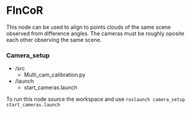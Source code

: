 FInCoR
======
This node can be used to align to points clouds of the same scene observed from difference angles. The cameras must be roughly oposite each other observing the same scene.

### Camera_setup
* /src
  * Multi_cam_calibration.py
* /launch
  * start_cameras.launch

To run this node source the workspace and use `roslaunch camera_setup start_cameras.launch`

